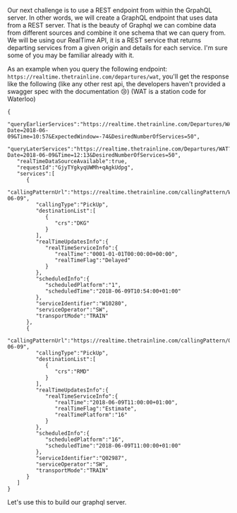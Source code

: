 Our next challenge is to use a REST endpoint from within the GrpahQL server. 
In other words, we will create a GraphQL endpoint that uses data from a REST server. That is the beauty of Graphql we can combine data from different sources and combine it one schema that we can query from.
We will be using our RealTime API, it is a REST service that returns departing services from a given origin and details for each service.
I'm sure some of you may be familiar already with it.

As an example when you query the following endpoint: `https://realtime.thetrainline.com/departures/wat`, you'll get the response like the following (like any other rest api, the developers haven't provided a swagger spec with the documentation 😢)
(WAT is a station code for Waterloo)

```
{
   "queryEarlierServices":"https://realtime.thetrainline.com/Departures/WAT?Date=2018-06-09&Time=10:57&ExpectedWindow=-74&DesiredNumberOfServices=50",
   "queryLaterServices":"https://realtime.thetrainline.com/Departures/WAT?Date=2018-06-09&Time=12:13&DesiredNumberOfServices=50",
   "realTimeDataSourceAvailable":true,
   "requestId":"GjyTYgkyqUWMh+qAgkUdpg",
   "services":[
      {
         "callingPatternUrl":"https://realtime.thetrainline.com/callingPattern/W10280/2018-06-09",
         "callingType":"PickUp",
         "destinationList":[
            {
               "crs":"DKG"
            }
         ],
         "realTimeUpdatesInfo":{
            "realTimeServiceInfo":{
               "realTime":"0001-01-01T00:00:00+00:00",
               "realTimeFlag":"Delayed"
            }
         },
         "scheduledInfo":{
            "scheduledPlatform":"1",
            "scheduledTime":"2018-06-09T10:54:00+01:00"
         },
         "serviceIdentifier":"W10280",
         "serviceOperator":"SW",
         "transportMode":"TRAIN"
      },
      {
         "callingPatternUrl":"https://realtime.thetrainline.com/callingPattern/Q02987/2018-06-09",
         "callingType":"PickUp",
         "destinationList":[
            {
               "crs":"RMD"
            }
         ],
         "realTimeUpdatesInfo":{
            "realTimeServiceInfo":{
               "realTime":"2018-06-09T11:00:00+01:00",
               "realTimeFlag":"Estimate",
               "realTimePlatform":"16"
            }
         },
         "scheduledInfo":{
            "scheduledPlatform":"16",
            "scheduledTime":"2018-06-09T11:00:00+01:00"
         },
         "serviceIdentifier":"Q02987",
         "serviceOperator":"SW",
         "transportMode":"TRAIN"
      }
   ]
}
```

Let's use this to build our graphql server.